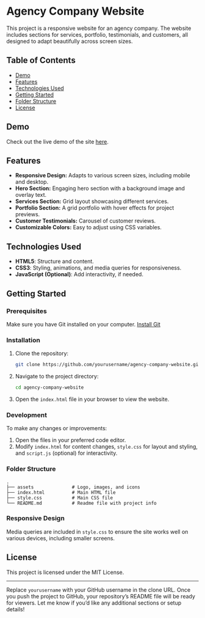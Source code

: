 # Agency Company Website

This project is a responsive website for an agency company. The website includes sections for services, portfolio, testimonials, and customers, all designed to adapt beautifully across screen sizes.

## Table of Contents

- [Demo](#demo)
- [Features](#features)
- [Technologies Used](#technologies-used)
- [Getting Started](#getting-started)
- [Folder Structure](#folder-structure)
- [License](#license)

## Demo

Check out the live demo of the site [here](#).

## Features

- **Responsive Design:** Adapts to various screen sizes, including mobile and desktop.
- **Hero Section:** Engaging hero section with a background image and overlay text.
- **Services Section:** Grid layout showcasing different services.
- **Portfolio Section:** A grid portfolio with hover effects for project previews.
- **Customer Testimonials:** Carousel of customer reviews.
- **Customizable Colors:** Easy to adjust using CSS variables.

## Technologies Used

- **HTML5**: Structure and content.
- **CSS3**: Styling, animations, and media queries for responsiveness.
- **JavaScript (Optional)**: Add interactivity, if needed.

## Getting Started

### Prerequisites

Make sure you have Git installed on your computer. [Install Git](https://git-scm.com/downloads)

### Installation

1. Clone the repository:

    ```bash
    git clone https://github.com/yourusername/agency-company-website.git
    ```

2. Navigate to the project directory:

    ```bash
    cd agency-company-website
    ```

3. Open the `index.html` file in your browser to view the website.

### Development

To make any changes or improvements:

1. Open the files in your preferred code editor.
2. Modify `index.html` for content changes, `style.css` for layout and styling, and `script.js` (optional) for interactivity.

### Folder Structure

    .
    ├── assets              # Logo, images, and icons
    ├── index.html          # Main HTML file
    ├── style.css           # Main CSS file
    └── README.md           # Readme file with project info

### Responsive Design

Media queries are included in `style.css` to ensure the site works well on various devices, including smaller screens.

## License

This project is licensed under the MIT License.

---

Replace `yourusername` with your GitHub username in the clone URL. Once you push the project to GitHub, your repository’s README file will be ready for viewers. Let me know if you’d like any additional sections or setup details!
